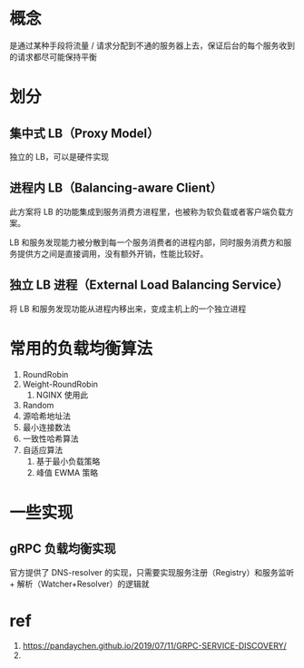 # 概念

是通过某种手段将流量 / 请求分配到不通的服务器上去，保证后台的每个服务收到的请求都尽可能保持平衡

# 划分

## 集中式 LB（Proxy Model）

独立的 LB，可以是硬件实现

## 进程内 LB（Balancing-aware Client）

此方案将 LB 的功能集成到服务消费方进程里，也被称为软负载或者客户端负载方案。

LB 和服务发现能力被分散到每一个服务消费者的进程内部，同时服务消费方和服务提供方之间是直接调用，没有额外开销，性能比较好。

## 独立 LB 进程（External Load Balancing Service）

将 LB 和服务发现功能从进程内移出来，变成主机上的一个独立进程

# 常用的负载均衡算法

1. RoundRobin
2. Weight-RoundRobin
	1. NGINX 使用此
3. Random
4. 源哈希地址法
5. 最小连接数法
6. 一致性哈希算法
7. 自适应算法
	1. 基于最小负载策略
	2. 峰值 EWMA 策略

# 一些实现

## gRPC 负载均衡实现

官方提供了 DNS-resolver 的实现，只需要实现服务注册（Registry）和服务监听 + 解析（Watcher+Resolver）的逻辑就

# ref

1. https://pandaychen.github.io/2019/07/11/GRPC-SERVICE-DISCOVERY/
2. 